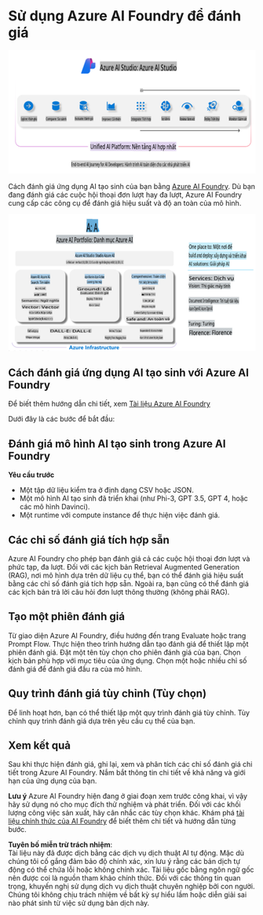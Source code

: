 # **Sử dụng Azure AI Foundry để đánh giá**

![aistudo](../../../../../translated_images/AIFoundry.61da8c74bccc0241ce9a4cb53a170912245871de9235043afcb796ccbc076fdc.vi.png)

Cách đánh giá ứng dụng AI tạo sinh của bạn bằng [Azure AI Foundry](https://ai.azure.com?WT.mc_id=aiml-138114-kinfeylo). Dù bạn đang đánh giá các cuộc hội thoại đơn lượt hay đa lượt, Azure AI Foundry cung cấp các công cụ để đánh giá hiệu suất và độ an toàn của mô hình. 

![aistudo](../../../../../translated_images/AIPortfolio.5aaa2b25e9157624a4542fe041d66a96a1c1ec6007e4e5aadd926c6ec8ce18b3.vi.png)

## Cách đánh giá ứng dụng AI tạo sinh với Azure AI Foundry
Để biết thêm hướng dẫn chi tiết, xem [Tài liệu Azure AI Foundry](https://learn.microsoft.com/azure/ai-studio/how-to/evaluate-generative-ai-app?WT.mc_id=aiml-138114-kinfeylo)

Dưới đây là các bước để bắt đầu:

## Đánh giá mô hình AI tạo sinh trong Azure AI Foundry

**Yêu cầu trước**

- Một tập dữ liệu kiểm tra ở định dạng CSV hoặc JSON.
- Một mô hình AI tạo sinh đã triển khai (như Phi-3, GPT 3.5, GPT 4, hoặc các mô hình Davinci).
- Một runtime với compute instance để thực hiện việc đánh giá.

## Các chỉ số đánh giá tích hợp sẵn

Azure AI Foundry cho phép bạn đánh giá cả các cuộc hội thoại đơn lượt và phức tạp, đa lượt.
Đối với các kịch bản Retrieval Augmented Generation (RAG), nơi mô hình dựa trên dữ liệu cụ thể, bạn có thể đánh giá hiệu suất bằng các chỉ số đánh giá tích hợp sẵn.
Ngoài ra, bạn cũng có thể đánh giá các kịch bản trả lời câu hỏi đơn lượt thông thường (không phải RAG).

## Tạo một phiên đánh giá

Từ giao diện Azure AI Foundry, điều hướng đến trang Evaluate hoặc trang Prompt Flow.
Thực hiện theo trình hướng dẫn tạo đánh giá để thiết lập một phiên đánh giá. Đặt một tên tùy chọn cho phiên đánh giá của bạn.
Chọn kịch bản phù hợp với mục tiêu của ứng dụng.
Chọn một hoặc nhiều chỉ số đánh giá để đánh giá đầu ra của mô hình.

## Quy trình đánh giá tùy chỉnh (Tùy chọn)

Để linh hoạt hơn, bạn có thể thiết lập một quy trình đánh giá tùy chỉnh. Tùy chỉnh quy trình đánh giá dựa trên yêu cầu cụ thể của bạn.

## Xem kết quả

Sau khi thực hiện đánh giá, ghi lại, xem và phân tích các chỉ số đánh giá chi tiết trong Azure AI Foundry. Nắm bắt thông tin chi tiết về khả năng và giới hạn của ứng dụng của bạn.

**Lưu ý** Azure AI Foundry hiện đang ở giai đoạn xem trước công khai, vì vậy hãy sử dụng nó cho mục đích thử nghiệm và phát triển. Đối với các khối lượng công việc sản xuất, hãy cân nhắc các tùy chọn khác. Khám phá [tài liệu chính thức của AI Foundry](https://learn.microsoft.com/azure/ai-studio/?WT.mc_id=aiml-138114-kinfeylo) để biết thêm chi tiết và hướng dẫn từng bước.

**Tuyên bố miễn trừ trách nhiệm**:  
Tài liệu này đã được dịch bằng các dịch vụ dịch thuật AI tự động. Mặc dù chúng tôi cố gắng đảm bảo độ chính xác, xin lưu ý rằng các bản dịch tự động có thể chứa lỗi hoặc không chính xác. Tài liệu gốc bằng ngôn ngữ gốc nên được coi là nguồn tham khảo chính thức. Đối với các thông tin quan trọng, khuyến nghị sử dụng dịch vụ dịch thuật chuyên nghiệp bởi con người. Chúng tôi không chịu trách nhiệm về bất kỳ sự hiểu lầm hoặc diễn giải sai nào phát sinh từ việc sử dụng bản dịch này.